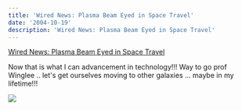 ```yaml
---
title: 'Wired News: Plasma Beam Eyed in Space Travel'
date: '2004-10-19'
description: 'Wired News: Plasma Beam Eyed in Space Travel'
---
```


[Wired News: Plasma Beam Eyed in Space Travel][0]

Now that is what I can advancement in technology!!! Way to go prof Winglee .. let's get ourselves moving to other galaxies ... maybe in my lifetime!!!

![](/images/7854873-109819780565614746?l=shvelmur.blogspot.com)


[0]: http://www.wired.com/news/space/0,2697,65391,00.html?tw=wn_tophead_5